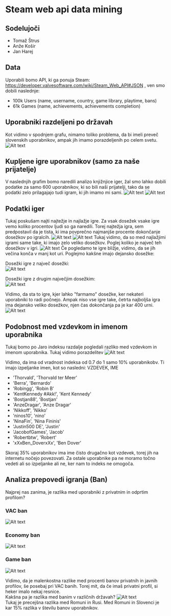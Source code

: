 
# Steam web api data mining
## Sodelujoči
- Tomaž Štrus
- Anže Košir
- Jan Harej

## Data
Uporabili bomo API, ki ga ponuja Steam: https://developer.valvesoftware.com/wiki/Steam_Web_API#JSON , ven smo dobili naslednje:
* 100k Users (name, username, country, game library, playtime, bans)
* 61k Games (name, achievements, achievements completion)

## Uporabniki razdeljeni po državah
Kot vidimo v spodnjem grafu, nimamo toliko problema, da bi imeli preveč slovenskih uporabnikov, ampak jih imamo porazdeljenih po celem svetu.
![Alt text](assets/country.png?raw=true)

## Kupljene igre uporabnikov  (samo za naše prijatelje)
V naslednjih grafim bomo naredili analizo knjižnjice iger, žal smo lahko dobili podatke za samo 600 uporabnikov, ki so bili naši prijatelji, tako da se podatki zelo prilagajajo tudi igram, ki jih imamo mi sami.
![Alt text](assets/boughtGames.png?raw=true)
![Alt text](assets/mostPlayed.png?raw=true )

## Podatki iger
Tukaj poskušam najti najtežje in najlažje igre. Za vsak dosežek vsake igre vemo koliko procentov ljudi so ga naredili. Torej najtežja igra, sem predpostavil da je tista, ki ima povprečno najmanjše procente dokončanje dosežkov po igralcih.
![Alt text](assets/hardestGames.png?raw=true )
![Alt text](assets/easyAchievents.png?raw=true )
Tukaj vidimo, da so med najlažjimi igrami same take, ki imajo zelo veliko dosežkov. Poglej koliko je največ teh dosežkov v igri.
![Alt text](assets/numOfAchievements.png?raw=true )
Če pogledamo te igre bližje, vidimo, da se jih večina konča v manj kot uri. Poglejmo kakšne imajo dejansko dosežke:


Dosežki igre z največ dosežki:  
![Alt text](assets/ach2.png?raw=true )  


Dosežki igre z drugim največjim dosežkim:  
![Alt text](assets/ach1.png?raw=true )  


Vidimo, da  sta to igre, kjer lahko "farmamo" dosežke, ker nekateri uporabniki to radi počnejo. Ampak niso vse igre take, četrta najboljša igra ima dejansko veliko dosežkov, njen čas dokončanja pa je kar 400 urni.  
![Alt text](assets/ach3.png?raw=true )  

## Podobnost med vzdevkom in imenom uporabnika
Tukaj bomo po Jaro indeksu razdalje pogledali razliko med vzdevkom in imenom uporabnika. Tukaj vidimo porazdelitev
![Alt text](assets/nameDistribution.png?raw=true)  


Vidimo, da ima od vradnost indeksa od 0.7 do 1 samo 10% uporabnikobv. Ti imajo izpeljanke imen, kot so nasledni:
VZDEVEK, IME
* 'Thorvald', 'Thorvald ter Meer'
* 'Berra', 'Bernardo'
* 'Robingg', 'Robin B'
* 'KentKennedy #Akk!', 'Kent Kennedy'
* 'Bostjan88', 'Bostjan'
* 'AnzeDragar', 'Anze Dragar'
* 'Nikkoff', 'Nikko'
* 'ninos10', 'nino'
* 'NinaFin', 'Nina Fininis'
* 'Justin500 DE', 'Justin'
* 'JacobofGames', 'Jacob'
* 'Robertbtw', 'Robert'
* 'xXxBen_DoverxXx', 'Ben Dover'  

Skoraj 35% uporabnikov ima ime čisto drugačno kot vzdevek, torej jih na internetu nočejo povezovati. Za ostale uporabnike pa ne moramo točno vedeti ali so izpeljanke ali ne, ker nam to indeks ne omogoča.  
## Analiza prepovedi igranja (Ban)
Najprej nas zanima, je razlika med uporabniki z privatnim in odprtim profilom?
### VAC ban
![Alt text](assets/vac_bans_vis.png?raw=true)
### Economy ban
![Alt text](assets/economy_bans_vis.png?raw=true)
### Game ban
![Alt text](assets/bame_bans_vis.png?raw=true)

Vidimo, da je malenkostna razlike med procenti banov privatnih in javnih profilov, še posebaj pri VAC banih. Torej mit, da če imaš privatni profil, si heker imalo nekaj resnice.  
Kakšna pa je razlika med banim v različnih državah? 
![Alt text](assets/bans_country.png?raw=true)  
Tukaj je precejšna razlika med Romuni in Rusi. Med Romuni in Slovenci je kar 15% razlika v številu banov uporabnikov.
